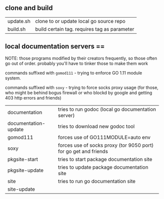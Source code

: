 
## clone and build

<table>
<tr>
<td>
update.sh
</td>
<td>
clone to or update local  go source repo
</td>
</tr>
<tr>
<td>
build.sh
</td>
<td>
build certain tag. requires tag as parameter
</td>
</tr>
</table>

## local documentation servers ==

NOTE: those programs modified by their creators frequently, so 
those often go out of order. probably you'll have to tinker those to make
them work

commands suffixed with `gomod111` - trying to enforce GO 1.11 module system.

commands suffixed with `soxy` - trying to force socks proxy usage 
(for those, who might be behind bogus firewall or who blockd by google and getting 403 http errors and friends)

<table>
<tr>
<td>
documentation
</td>
<td>
tries to run godoc (local go documentation server)
</td>
</tr>
<tr>
<td>
documentation-update
</td>
<td>
tries to download new godoc tool
</td>
</tr>
<tr>
<td>
gomod111
</td>
<td>
forces use of GO111MODULE=auto env
</td>
</tr>
<tr>
<td>
soxy
</td>
<td>
forces use of socks proxy (tor 9050 port) for go get and friends
</td>
</tr>
<tr>
<td>
pkgsite-start
</td>
<td>
tries to start package documentation site
</td>
</tr>
<tr>
<td>
pkgsite-update
</td>
<td>
tries to update package documentation site
</td>
</tr>
<tr>
<td>
site
</td>
<td>
tries to run go documentation site
</td>
</tr>
<tr>
<td>
site-update
</td>
<td>
</td>
</tr>
</table>
